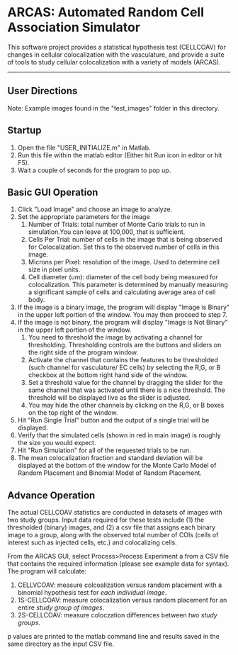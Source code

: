 # ARCAS: Automated Random Cell Association Simulator

This software project provides a statistical hypothesis test (CELLCOAV) for changes in cellular colocalization with the vasculature, and provide a suite of tools to study cellular colocalization with a variety of models (ARCAS).


--------------------------------------------------------------------------------
User Directions
--------------------------------------------------------------------------------

Note: Example images found in the "test_images" folder in this directory.

## Startup
1. Open the file "USER_INITIALIZE.m" in Matlab.
2. Run this file within the matlab editor (Either hit Run icon in editor or hit F5).
3. Wait a couple of seconds for the program to pop up. 

## Basic GUI Operation
1. Click "Load Image" and choose an image to analyze.
2. Set the appropriate parameters for the image
    1. Number of Trials: total number of Monte Carlo trials to run in simulation.You can leave at 100,000, that is sufficient.
    2. Cells Per Trial: number of cells in the image that is being observed for Colocalization. Set this to the observed number of cells in this image.
    3. Microns per Pixel: resolution of the image. Used to determine cell size in pixel units.
    4. Cell diameter (um): diameter of the cell body being measured for colocalization. This parameter is determined by manually measuring a significant sample of cells and calculating average area of cell body.
3. If the image is a binary image, the program will display "Image is Binary" in the upper left portion of the window. You may then proceed to step 7.
4. If the image is not binary, the program will display "Image is Not Binary" in
   the upper left portion of the window.
    1. You need to threshold the image by activating a channel for thresholding. Thresholding controls are the buttons and sliders on the right side of the program window.
    2. Activate the channel that contains the features to be thresholded (such channel for vasculature/ EC cells) by selecting the R,G, or B checkbox at the bottom right hand side of the window.
    3. Set a threshold value for the channel by dragging the slider for the same channel that was activated until there is a nice threshold. The threshold will be displayed live as the slider is adjusted.
    4. You may hide the other channels by clicking on the R,G, or B boxes on the top right of the window.
5. Hit "Run Single Trial" button and the output of a single trial will be displayed.
6. Verify that the simulated cells (shown in red in main image) is roughly the size you would expect.
7. Hit "Run Simulation" for all of the requested trials to be run.
8. The mean colocalization fraction and standard deviation will be displayed at the bottom of the window for the Monte Carlo Model of Random Placement and Binomial Model of Random Placement.
    
## Advance Operation
The actual CELLCOAV statistics are conducted in datasets of images with two study groups. Input data required for these tests include (1) the thresholded (binary) images, and (2) a csv file that assigns each binary image to a group, along with the observed total number of COIs (cells of interest such as injected cells, etc.) and colocalizing cells.

From the ARCAS GUI, select Process>Process Experiment a from a CSV file that contains the required information (please see example data for syntax). 
The program will calculate:
1. CELLVCOAV: measure colcoalization versus random placement with a binomial hypothesis test for _each individual image_.
2. 1S-CELLCOAV: measure colocalization versus random placement for an entire _study group of images_.
3. 2S-CELLCOAV: measure coloczation differences between _two study groups_.

p values are printed to the matlab command line and results saved in the same directory as the input CSV file.
    
